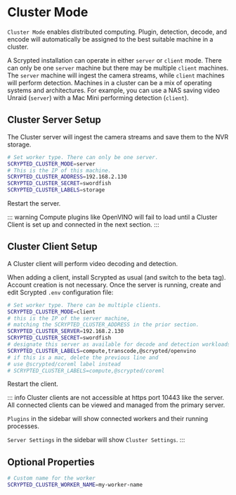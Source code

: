 # Cluster Mode

`Cluster Mode` enables distributed computing. Plugin, detection, decode, and encode will automatically be assigned to the best suitable machine in a cluster.

<!--@include: ../scrypted-nvr/parts/nas-tip.md-->

A Scrypted installation can operate in either `server` or `client` mode. There can only be one `server` machine but there may be multiple `client` machines. The `server` machine will ingest the camera streams, while `client` machines will perform detection. Machines in a cluster can be a mix of operating systems and architectures. For example, you can use a NAS saving video Unraid (`server`) with a Mac Mini performing detection (`client`).

## Cluster Server Setup

The Cluster server will ingest the camera streams and save them to the NVR storage.

<!--@include: ../parts/cluster-setup-env.md-->

```sh
# Set worker type. There can only be one server.
SCRYPTED_CLUSTER_MODE=server
# This is the IP of this machine.
SCRYPTED_CLUSTER_ADDRESS=192.168.2.130
SCRYPTED_CLUSTER_SECRET=swordfish
SCRYPTED_CLUSTER_LABELS=storage
```

Restart the server.

::: warning
Compute plugins like OpenVINO will fail to load until a Cluster Client is set up and connected in the next section.
:::

## Cluster Client Setup

A Cluster client will perform video decoding and detection.

When adding a client, install Scrypted as usual (and switch to the beta tag). Account creation is not necessary. Once the server is running, create and edit Scrypted `.env` configuration file:

<!--@include: ../parts/cluster-setup-env.md-->

```sh
# Set worker type. There can be multiple clients.
SCRYPTED_CLUSTER_MODE=client
# this is the IP of the server machine,
# matching the SCRYPTED_CLUSTER_ADDRESS in the prior section.
SCRYPTED_CLUSTER_SERVER=192.168.2.130
SCRYPTED_CLUSTER_SECRET=swordfish
# designate this server as available for decode and detection workloads
SCRYPTED_CLUSTER_LABELS=compute,transcode,@scrypted/openvino
# if this is a mac, delete the previous line and
# use @scrypted/coreml label instead
# SCRYPTED_CLUSTER_LABELS=compute,@scrypted/coreml
```

Restart the client.

::: info
Cluster clients are not accessible at https port 10443 like the server. All connected clients can be viewed and managed from the primary server.

`Plugins` in the sidebar will show connected workers and their running processes.

`Server Settings` in the sidebar will show `Cluster Settings`.
:::

## Optional Properties

```sh
# Custom name for the worker
SCRYPTED_CLUSTER_WORKER_NAME=my-worker-name
```
